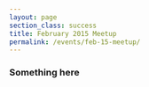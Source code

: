 ```yaml
---
layout: page
section_class: success
title: February 2015 Meetup
permalink: /events/feb-15-meetup/
---
```

<div class="col-lg-8 col-lg-offset-2">
  <h3>Something here</h3>
</div>